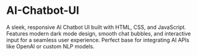 # AI-Chatbot-UI
A sleek, responsive AI Chatbot UI built with HTML, CSS, and JavaScript. Features modern dark mode design, smooth chat bubbles, and interactive input for a seamless user experience. Perfect base for integrating AI APIs like OpenAI or custom NLP models.
